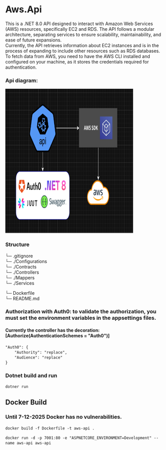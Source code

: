 # Aws.Api
This is a .NET 8.0 API designed to interact with Amazon Web Services (AWS) resources, specifically EC2 and RDS. The API follows a modular architecture, separating services to ensure scalability, maintainability, and ease of future expansions.
<br>
Currently, the API retrieves information about EC2 instances and is in the process of expanding to include other resources such as RDS databases. To fetch data from AWS, you need to have the AWS CLI installed and configured on your machine, as it stores the credentials required for authentication.

### Api diagram:
<img src="api-diagram.png" alt="Logo del proyecto" width="400" height="450">

### Structure
└─ .gitignore <br>
└─ ./Configurations <br>
└─ ./Contracts <br>
└─ ./Controllers <br>
└─ ./Mappers <br>
└─ ./Services <br>

└─ Dockerfile <br>
└─ README.md <br>

### Authorization with Auth0: to validate the authorization, you must set the environment variables in the appsettings files.
#### Currently the controller has the decoration: [Authorize(AuthenticationSchemes = "Auth0")]
```
"Auth0": {
    "Authority": "replace",
    "Audience": "replace"
}
```

### Dotnet build and run

```
dotner run
```

## Docker Build
### Until 7-12-2025 Docker has no vulnerabilities.
```
docker build -f Dockerfile -t aws-api .
```
```
docker run -d -p 7001:80 -e "ASPNETCORE_ENVIRONMENT=Development" --name aws-api aws-api
```
